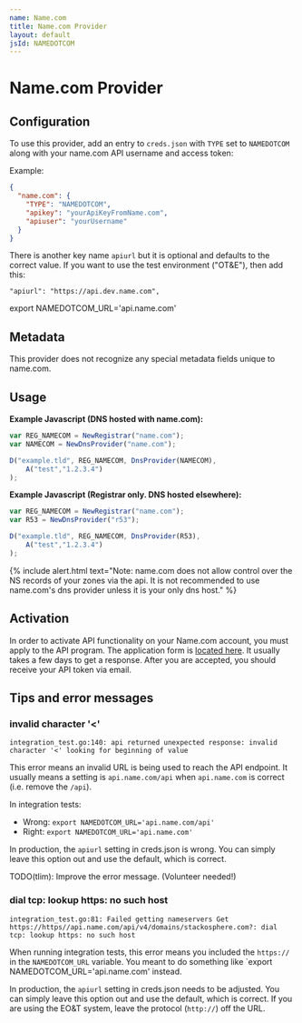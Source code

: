 ```yaml
---
name: Name.com
title: Name.com Provider
layout: default
jsId: NAMEDOTCOM
---
```


# Name.com Provider

## Configuration

To use this provider, add an entry to `creds.json` with `TYPE` set to `NAMEDOTCOM`
along with your name.com API username and access token:

Example:

```json
{
  "name.com": {
    "TYPE": "NAMEDOTCOM",
    "apikey": "yourApiKeyFromName.com",
    "apiuser": "yourUsername"
  }
}
```

There is another key name `apiurl` but it is optional and defaults to the correct value. If you want to use the test environment ("OT&E"), then add this:

    "apiurl": "https://api.dev.name.com",

export NAMEDOTCOM_URL='api.name.com'


## Metadata
This provider does not recognize any special metadata fields unique to name.com.

## Usage
**Example Javascript (DNS hosted with name.com):**

```js
var REG_NAMECOM = NewRegistrar("name.com");
var NAMECOM = NewDnsProvider("name.com");

D("example.tld", REG_NAMECOM, DnsProvider(NAMECOM),
    A("test","1.2.3.4")
);
```


**Example Javascript (Registrar only. DNS hosted elsewhere):**

```js
var REG_NAMECOM = NewRegistrar("name.com");
var R53 = NewDnsProvider("r53");

D("example.tld", REG_NAMECOM, DnsProvider(R53),
    A("test","1.2.3.4")
);
```

{% include alert.html text="Note: name.com does not allow control over the NS records of your zones via the api. It is not recommended to use name.com's dns provider unless it is your only dns host." %}

## Activation
In order to activate API functionality on your Name.com account, you must apply to the API program. The application form is [located here](https://www.name.com/reseller/apply). It usually takes a few days to get a response. After you are accepted, you should receive your API token via email.

## Tips and error messages

### invalid character '<'

```text
integration_test.go:140: api returned unexpected response: invalid character '<' looking for beginning of value
```

This error means an invalid URL is being used to reach the API
endpoint.  It usually means a setting is `api.name.com/api` when
`api.name.com` is correct (i.e. remove the `/api`).

In integration tests:

 * Wrong: `export NAMEDOTCOM_URL='api.name.com/api'`
 * Right: `export NAMEDOTCOM_URL='api.name.com'`

In production, the `apiurl` setting in creds.json is wrong. You can
simply leave this option out and use the default, which is correct.

TODO(tlim): Improve the error message. (Volunteer needed!)


### dial tcp: lookup https: no such host

```text
integration_test.go:81: Failed getting nameservers Get https://https//api.name.com/api/v4/domains/stackosphere.com?: dial tcp: lookup https: no such host
```

When running integration tests, this error
means you included the `https://` in the `NAMEDOTCOM_URL` variable.
You meant to do something like `export NAMEDOTCOM_URL='api.name.com' instead.

In production, the `apiurl` setting in creds.json needs to be
adjusted. You can simply leave this option out and use the default,
which is correct. If you are using the EO&T system, leave the
protocol (`http://`) off the URL.
